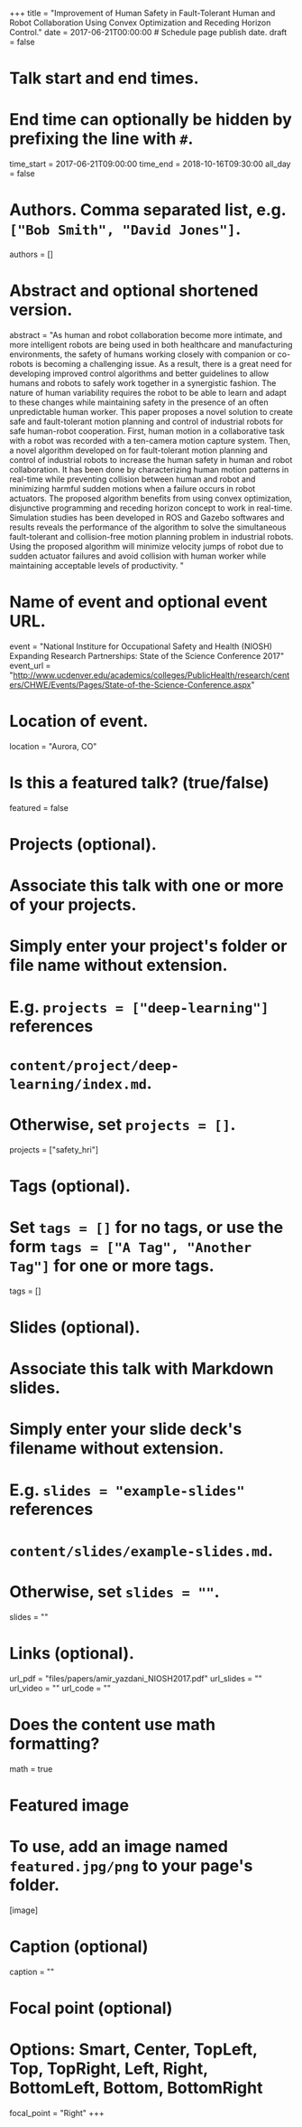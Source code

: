 +++
title = "Improvement of Human Safety in Fault-Tolerant Human and Robot Collaboration Using Convex Optimization and Receding Horizon Control."
date = 2017-06-21T00:00:00  # Schedule page publish date.
draft = false

# Talk start and end times.
#   End time can optionally be hidden by prefixing the line with `#`.
time_start = 2017-06-21T09:00:00
time_end = 2018-10-16T09:30:00
all_day = false

# Authors. Comma separated list, e.g. `["Bob Smith", "David Jones"]`.
authors = []

# Abstract and optional shortened version.
abstract = "As human and robot collaboration become more intimate, and more intelligent robots are being used in both healthcare and manufacturing environments, the safety of humans working closely with companion or co-robots is becoming a challenging issue. As a result, there is a great need for developing improved control algorithms and better guidelines to allow humans and robots to safely work together in a synergistic fashion. The nature of human variability requires the robot to be able to learn and adapt to these changes while maintaining safety in the presence of an often unpredictable human worker. This paper proposes a novel solution to create safe and fault-tolerant motion planning and control of industrial robots for safe human-robot cooperation. First, human motion in a collaborative task with a robot was recorded with a ten-camera motion capture system. Then, a novel algorithm developed on for fault-tolerant motion planning and control of industrial robots to increase the human safety in human and robot collaboration. It has been done by characterizing human motion patterns in real-time while preventing collision between human and robot and minimizing harmful sudden motions when a failure occurs in robot actuators. The proposed algorithm benefits from using convex optimization, disjunctive programming and receding horizon concept to work in real-time. Simulation studies has been developed in ROS and Gazebo softwares and results reveals the performance of the algorithm to solve the simultaneous fault-tolerant and collision-free motion planning problem in industrial robots. Using the proposed algorithm will minimize velocity jumps of robot due to sudden actuator failures and avoid collision with human worker while maintaining acceptable levels of productivity. "

# Name of event and optional event URL.
event = "National Institure for Occupational Safety and Health (NIOSH) Expanding Research Partnerships: State of the Science Conference 2017"
event_url = "http://www.ucdenver.edu/academics/colleges/PublicHealth/research/centers/CHWE/Events/Pages/State-of-the-Science-Conference.aspx"

# Location of event.
location = "Aurora, CO"

# Is this a featured talk? (true/false)
featured = false

# Projects (optional).
#   Associate this talk with one or more of your projects.
#   Simply enter your project's folder or file name without extension.
#   E.g. `projects = ["deep-learning"]` references
#   `content/project/deep-learning/index.md`.
#   Otherwise, set `projects = []`.
projects = ["safety_hri"]

# Tags (optional).
#   Set `tags = []` for no tags, or use the form `tags = ["A Tag", "Another Tag"]` for one or more tags.
tags = []

# Slides (optional).
#   Associate this talk with Markdown slides.
#   Simply enter your slide deck's filename without extension.
#   E.g. `slides = "example-slides"` references
#   `content/slides/example-slides.md`.
#   Otherwise, set `slides = ""`.
slides = ""

# Links (optional).
url_pdf = "files/papers/amir_yazdani_NIOSH2017.pdf"
url_slides = ""
url_video = ""
url_code = ""

# Does the content use math formatting?
math = true

# Featured image
# To use, add an image named `featured.jpg/png` to your page's folder.
[image]
  # Caption (optional)
  caption = ""

  # Focal point (optional)
  # Options: Smart, Center, TopLeft, Top, TopRight, Left, Right, BottomLeft, Bottom, BottomRight
  focal_point = "Right"
+++
